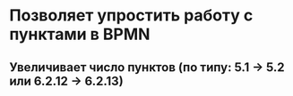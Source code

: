 # Позволяет упростить работу с пунктами в BPMN

## Увеличивает число пунктов (по типу: 5.1 -> 5.2 или 6.2.12 -> 6.2.13)

